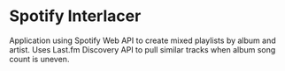 # Spotify Interlacer
Application using Spotify Web API to create mixed playlists by album and artist. Uses Last.fm Discovery API to pull similar tracks when album song count is uneven.

